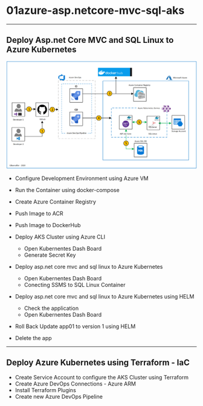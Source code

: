 # 01azure-asp.netcore-mvc-sql-aks

----------------------------------------------------------
Deploy Asp.net Core MVC and SQL Linux to Azure Kubernetes
----------------------------------------------------------

![Image description](https://github.com/GBuenaflor/01azure-asp.netcore-mvc-sql-aks/blob/master/GB-AzureDevOps-AKS.png)

- Configure Development Environment using Azure VM
- Run the Container using docker-compose
- Create Azure Container Registry
- Push Image to ACR
- Push Image to DockerHub

- Deploy AKS Cluster using Azure CLI
  - Open Kubernentes Dash Board
  - Generate Secret Key 

- Deploy asp.net core mvc and sql linux to Azure Kubernetes
  - Open Kubernentes Dash Board
  - Conecting SSMS to SQL Linux Container
  
- Deploy asp.net core mvc and sql linux to Azure Kubernetes using HELM
  - Check the application
  - Open Kubernentes Dash Board
  
- Roll Back Update app01 to version 1 using HELM
- Delete the app 
 
----------------------------------------------------------
Deploy Azure Kubernetes using Terraform - IaC
----------------------------------------------------------

- Create Service Account to configure the AKS Cluster using Terraform
- Create Azure DevOps Connections - Azure ARM
- Install Terraform Plugins
- Create new Azure DevOps Pipeline

